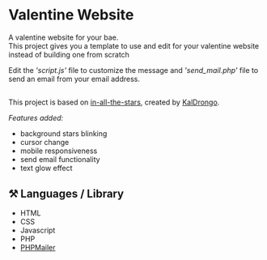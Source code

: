# Valentine Website

A valentine website for your bae. <br>
This project gives you a template to use and edit for your valentine website instead of building one from scratch <br>

Edit the *'script.js'* file to customize the message and *'send_mail.php'* file to send an email from your email address.

## 

This project is based on [in-all-the-stars](https://github.com/KalDrongo/in-all-the-stars), created by [KalDrongo](https://github.com/KalDrongo). 

*Features added:*

- background stars blinking
- cursor change
- mobile responsiveness
- send email functionality
- text glow effect

## ⚒️ Languages / Library
- HTML
- CSS
- Javascript
- PHP
- [PHPMailer](https://github.com/PHPMailer/PHPMailer)

